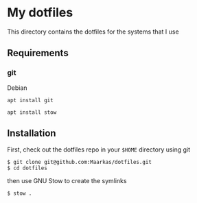 # My dotfiles

This directory contains the dotfiles for the systems that I use

## Requirements

### git

Debian
```
apt install git
```

```
apt install stow
```

## Installation

First, check out the dotfiles repo in your `$HOME` directory using git

```
$ git clone git@github.com:Maarkas/dotfiles.git
$ cd dotfiles
```

then use GNU Stow to create the symlinks

```
$ stow .
```
